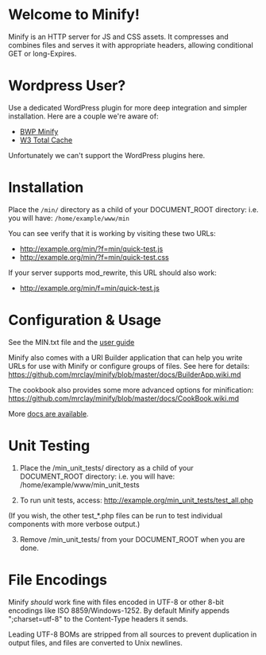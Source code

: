 Welcome to Minify!
==================

Minify is an HTTP server for JS and CSS assets. It compresses and combines files
and serves it with appropriate headers, allowing conditional GET or long-Expires.

Wordpress User?
===============

Use a dedicated WordPress plugin for more deep integration and simpler installation.
Here are a couple we're aware of:
- [BWP Minify](http://wordpress.org/extend/plugins/bwp-minify/)
- [W3 Total Cache](http://wordpress.org/extend/plugins/w3-total-cache/)

Unfortunately we can't support the WordPress plugins here.

Installation
============

Place the `/min/` directory as a child of your DOCUMENT_ROOT
directory: i.e. you will have: `/home/example/www/min`

You can see verify that it is working by visiting these two URLs:
- http://example.org/min/?f=min/quick-test.js
- http://example.org/min/?f=min/quick-test.css

If your server supports mod_rewrite, this URL should also work:
- http://example.org/min/f=min/quick-test.js

Configuration & Usage
=====================

See the MIN.txt file and the [user guide](https://github.com/mrclay/minify/blob/master/docs/UserGuide.wiki.md)

Minify also comes with a URI Builder application that can help you write URLs
for use with Minify or configure groups of files. See here for details:
  https://github.com/mrclay/minify/blob/master/docs/BuilderApp.wiki.md

The cookbook also provides some more advanced options for minification:
  https://github.com/mrclay/minify/blob/master/docs/CookBook.wiki.md

More [docs are available](https://github.com/mrclay/minify/tree/master/docs).

Unit Testing
============

1. Place the /min_unit_tests/ directory as a child of your DOCUMENT_ROOT
directory: i.e. you will have: /home/example/www/min_unit_tests

2. To run unit tests, access: http://example.org/min_unit_tests/test_all.php

  (If you wish, the other test_*.php files can be run to test individual
components with more verbose output.)

3. Remove /min_unit_tests/ from your DOCUMENT_ROOT when you are done.


File Encodings
==============

Minify *should* work fine with files encoded in UTF-8 or other 8-bit
encodings like ISO 8859/Windows-1252. By default Minify appends
";charset=utf-8" to the Content-Type headers it sends.

Leading UTF-8 BOMs are stripped from all sources to prevent
duplication in output files, and files are converted to Unix newlines.
